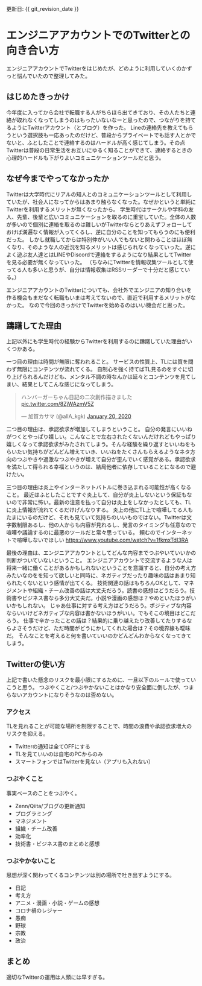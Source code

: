 更新日: {{ git_revision_date }}

# エンジニアアカウントでのTwitterとの向き合い方
エンジニアアカウントでTwitterをはじめたが、どのように利用していくのかずっと悩んでいたので整理してみた。

## はじめたきっかけ
今年度に入ってから会社で転職する人がちらほら出てきており、その人たちと連絡が取れなくなってしまうのはもったいないなーと思ったので、つながりを持てるようにTwitterアカウント（とブログ）を作った。
Lineの連絡先を教えてもらうという選択肢も一応あったのだけど、普段からプライベートでも話す人とかでないと、ふとしたことで連絡するのはハードルが高く感じてしまう。その点Twitterは普段の日常生活をお互いにゆるく知ることができて、連絡するときの心理的ハードルも下がりよいコミュニケーションツールだと思う。

## なぜ今までやってなかったか
Twitterは大学時代にリアルの知人とのコミュニケーションツールとして利用していたが、社会人になってからはあまり触らなくなった。なぜかというと単純にTwitterを利用するメリットが無くなったから。
学生時代はサークルや学科の友人、先輩、後輩と広いコミュニケーションを取るのに重宝していた。全体の人数が多いので個別に連絡を取るのは難しいがTwitterならとりあえずフォローしておけば満遍なく情報が入ってくるし、逆に自分のことを知ってもらうのにも便利だった。
しかし就職してからは特別仲がいい人でもないと関わることはほぼ無くなり、そのような人の近況を知るメリットは感じられなくなっていった。逆によく遊ぶ友人達とはLINEやDiscordで連絡をするようになり結果としてTwitterを見る必要が無くなっていった。
（ちなみにTwitterを情報収集ツールとして使ってる人も多いと思うが、自分は情報収集はRSSリーダーで十分だと感じている。）

エンジニアアカウントのTwitterについても、会社外でエンジニアの知り合いを作る機会もまだなく転職もいまは考えてないので、直近で利用するメリットがなかった。
なので今回のきっかけでTwitterを始めるのはいい機会だと思った。

## 躊躇してた理由
上記以外にも学生時代の経験からTwitterを利用するのに躊躇していた理由がいくつかある。

一つ目の理由は時間が無限に奪われること。
サービスの性質上、TLには質を問わず無限にコンテンツが流れてくる。
自制心を強く持てばTL見るのをすぐに切り上げられるんだけども、メンタル不調の時なんかは延々とコンテンツを見てしまい、結果としてこんな感じになってしまう。
<blockquote class="twitter-tweet"><p lang="ja" dir="ltr">ハンバーガーちゃん日記の二次創作描きました <a href="https://t.co/8ZjWAzmV5Z">pic.twitter.com/8ZjWAzmV5Z</a></p>&mdash; 加賀カサマ (@allA_kgk) <a href="https://twitter.com/allA_kgk/status/1219267168803573767?ref_src=twsrc%5Etfw">January 20, 2020</a></blockquote> <script async src="https://platform.twitter.com/widgets.js" charset="utf-8"></script>


二つ目の理由は、承認欲求が増加してしまうということ。
自分の発言にいいねがつくとやっぱり嬉しい。こんなことで左右されたくないんだけれどもやっぱり嬉しくなって承認欲求がみたされてしまう。そんな経験を繰り返すといいねをもらいたい気持ちがどんどん増えていき、いいねをたくさんもらえるようなネタ方向のつぶやきや過激なつぶやきが増えて自分が歪んでいく感覚がある。承認欲求を満たして得られる幸福というのは、結局他者に依存していることになるので避けたい。

三つ目の理由は炎上やインターネットバトルに巻き込まれる可能性が高くなること。
最近はふとしたことですぐ炎上して、自分が炎上しないという保証もないので非常に怖い。最新の注意を払って自分は炎上をしなかったとしても、TLに炎上情報が流れてくるだけげんなりする。
炎上の他にTL上で喧嘩してる人もたまにいるのだけど、それも見ていて気持ちのいいものではない。Twitterは文字数制限あるし、他の人からも内容が見れるし、発言のタイミングも任意なので喧嘩や議論するのに最悪のツールだと常々思っている。
頼むのでインターネットで喧嘩しないでほしい
https://www.youtube.com/watch?v=1fkmxTdI3RA

最後の理由は、エンジニアアカウントとしてどんな内容までつぶやいていいかの判断がついていないということ。
エンジニアアカウントで交流するような人は将来一緒に働くことがあるかもしれないということを意識すると、自分の考え方みたいなのをを知って欲しいと同時に、ネガティブだったり趣味の話はあまり知られたくないという感情が出てくる。
技術関連の話はもちろんOKとして、マネジメントや組織・チーム改善の話は大丈夫だろう。読書の感想はどうだろう。技術書やビジネス書なら多分大丈夫だ。小説や漫画の感想は？やめといたほうがいいかもしれない。
じゃあ仕事に対する考え方はどうだろう。ポジティブな内容ならいいけどネガティブな内容は書かないほうがいい。でもそこの境目はどこだろう。
仕事で辛かったことの話は？結果的に乗り越えたり改善してたりするならよさそうだけど、ただ時間がどうにかしてくれた場合は？その境界線も曖昧だ。
そんなことを考えると何を書いていいのかどんどんわからなくなってきてしまう。

## Twitterの使い方
上記で書いた懸念のリスクを最小限にするために、一旦以下のルールで使っていこうと思う。
つぶやくこと/つぶやかないことはかなり安全面に倒したが、つまらないアカウントになりそうなのは否めない。

### アクセス
TLを見れることが可能な場所を制限することで、時間の浪費や承認欲求増大のリスクを抑える。

* Twitterの通知は全てOFFにする
* TLを見ていいのは自宅のPCからのみ
*  スマートフォンではTwitterを見ない（アプリも入れない）

### つぶやくこと
事実ベースのことをつぶやく。

* Zenn/Qiita/ブログの更新通知
* プログラミング
* マネジメント
* 組織・チーム改善
* 効率化
* 技術書・ビジネス書のまとめと感想

### つぶやかないこと
思想が深く関わってくるコンテンツは別の場所で吐き出すようにする。

* 日記
* 考え方
* アニメ・漫画・小説・ゲームの感想
* コロナ禍のレジャー
* 愚痴
* 野球
* 宗教
* 政治

## まとめ
適切なTwitterの運用は人類には早すぎる。